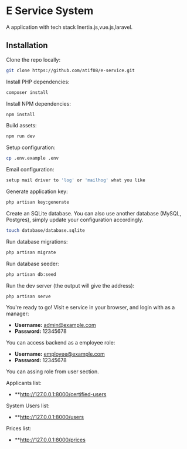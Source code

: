 # E Service System

A application with tech stack Inertia.js,vue.js,laravel.

## Installation

Clone the repo locally:

```sh
git clone https://github.com/atif08/e-service.git
```

Install PHP dependencies:

```sh
composer install
```

Install NPM dependencies:

```sh
npm install
```

Build assets:

```sh
npm run dev
```

Setup configuration:

```sh
cp .env.example .env
```

Email configuration:

```sh
setup mail driver to 'log' or 'mailhog' what you like
```

Generate application key:

```sh
php artisan key:generate
```

Create an SQLite database. You can also use another database (MySQL, Postgres), simply update your configuration accordingly.

```sh
touch database/database.sqlite
```

Run database migrations:

```sh
php artisan migrate
```

Run database seeder:

```sh
php artisan db:seed
```

Run the dev server (the output will give the address):

```sh
php artisan serve
```

You're ready to go! Visit e service in your browser, and login with as a manager:

- **Username:** admin@example.com
- **Password:** 12345678

You can access backend as a employee role:

- **Username:** employee@example.com
- **Password:** 12345678

You can assing role from user section.

Applicants list:
- **http://127.0.0.1:8000/certified-users

System Users list:
- **http://127.0.0.1:8000/users

Prices list:
- **http://127.0.0.1:8000/prices

